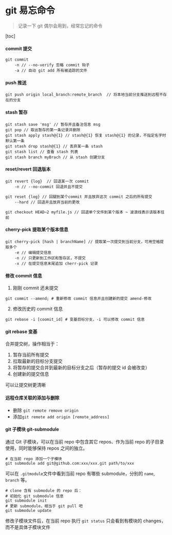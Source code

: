 # git 易忘命令

> 记录一下 git 偶尔会用到，经常忘记的命令

[toc]

#### commit 提交

```shell
git commit
	-n // --no-verify 忽略 commit 钩子
	-a // 自动 git add 所有被追踪的文件
```



#### push 推送

```shell
git push origin local_branch:remote_branch  // 将本地当前分支推送到远程不存在的分支
```



#### stash 暂存

```shell
git stash save 'msg' // 暂存并且备注信息 msg
git pop // 取出暂存的第一条记录并删除
git stash apply stash@{1} // stash@{1} 恢复 stash@{1} 的记录，不指定名字时默认第一条
git stash drop stash@{1} // 丢弃某一条 stash
git stash list // 查看 stash 列表
git stash branch myBrach // 从 stash 创建分支
```



#### reset/revert 回退版本

```shell
git revert {log}  // 回退某一次 commit
	-n // --no-commit 回退并且不提交
	
git reset {log} // 回腿到某个commit 并且放弃这次 commit 之后的所有提交
	--hard // 回退并且放弃当前的更改
	
git checkout HEAD~2 myfile.js // 回退单个文件到某个版本 ~ 波浪线表示该版本往前
```

#### cherry-pick 提取某个版本信息

```shell
git cherry-pick [hash | branchName] // 提取某一次提交到当前分支，可用空格提取多个
	-e // 编辑提交信息
	-n // 只更新到工作区和暂存区，不提交
	-x // 在提交信息末尾追加 cherr-pick 记录
```

#### 修改 commit 信息

1. 刚刚 commit 还未提交

```shell
git commit --amend; # 重新修改 commit 信息并且创建新的提交 amend-修改
```

2. 修改历史的 commit 信息

```shell
git rebase -i [coomit_id] # 变基目标分支，-i 可以修改 commit 信息
```

#### git rebase 变基

合并提交树，操作相当于：

1. 暂存当前所有提交
2. 拉取最新的目标分支提交
3. 将暂存的提交合并到最新的目标分支之后（暂存的提交 id 会被改变）
4. 创建新的提交信息

可以让提交树更清晰

#### 远程仓库关联的添加与删除

- 删除 `git remote remove origin`
- 添加`git remote add origin [remote_address]`

#### git 子模块 git-submodule

通过 Git 子模块，可以在当前 repo 中包含其它 repos、作为当前 repo 的子目录使用，同时能够保持 repos 之间的独立。

```shell
# 在当前 repo 添加一个子模块
git submodule add git@github.com:xxx/xxx.git path/to/xxx
```

可以在 `.gitmodule`文件中看到当前 repo 有哪些 submodule，分别的 `name`, `branch` 等。

```mipsasm
# clone 含有 submodule 的 repo 后：
# 初始化 git submodule 信息
git submodule init
# 更新 submodule，相当于 git pull 吧
git submodule update
```

修改子模块文件后，在当前 repo 执行 `git status` 只会看到有模块的 changes，而不是具体子模块文件
